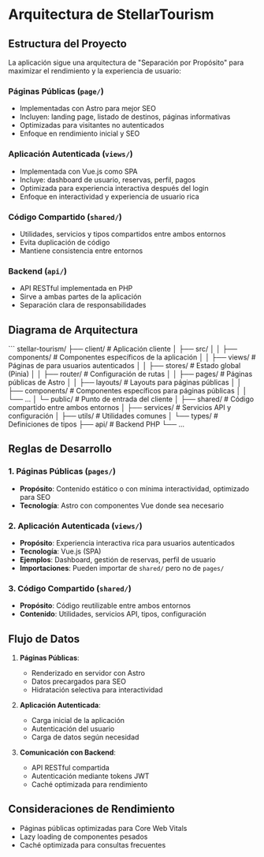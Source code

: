 # Arquitectura de StellarTourism

## Estructura del Proyecto

La aplicación sigue una arquitectura de "Separación por Propósito" para maximizar el rendimiento y la experiencia de usuario:

### Páginas Públicas (`page/`)
- Implementadas con Astro para mejor SEO
- Incluyen: landing page, listado de destinos, páginas informativas
- Optimizadas para visitantes no autenticados
- Enfoque en rendimiento inicial y SEO

### Aplicación Autenticada (`views/`)
- Implementada con Vue.js como SPA
- Incluye: dashboard de usuario, reservas, perfil, pagos
- Optimizada para experiencia interactiva después del login
- Enfoque en interactividad y experiencia de usuario rica

### Código Compartido (`shared/`)
- Utilidades, servicios y tipos compartidos entre ambos entornos
- Evita duplicación de código
- Mantiene consistencia entre entornos

### Backend (`api/`)
- API RESTful implementada en PHP
- Sirve a ambas partes de la aplicación
- Separación clara de responsabilidades

## Diagrama de Arquitectura

\`\`\`
stellar-tourism/
├── client/                # Aplicación cliente
│   ├── src/
│   │   ├── components/    # Componentes específicos de la aplicación
│   │   ├── views/         # Páginas de para usuarios autenticados
│   │   ├── stores/        # Estado global (Pinia)
│   │   ├── router/        # Configuración de rutas
│   │   ├── pages/         # Páginas públicas de Astro
│   │   ├── layouts/       # Layouts para páginas públicas
│   │   ├── components/    # Componentes específicos para páginas públicas
│   │   └── ...
│   └─ public/             # Punto de entrada del cliente 
│
├── shared/               # Código compartido entre ambos entornos
│   ├── services/         # Servicios API y configuración
│   ├── utils/            # Utilidades comunes
│   └── types/            # Definiciones de tipos
├── api/                  # Backend PHP
└── ...


## Reglas de Desarrollo

### 1. Páginas Públicas (`pages/`)

- **Propósito**: Contenido estático o con mínima interactividad, optimizado para SEO
- **Tecnología**: Astro con componentes Vue donde sea necesario

### 2. Aplicación Autenticada (`views/`)

- **Propósito**: Experiencia interactiva rica para usuarios autenticados
- **Tecnología**: Vue.js (SPA)
- **Ejemplos**: Dashboard, gestión de reservas, perfil de usuario
- **Importaciones**: Pueden importar de `shared/` pero no de `pages/`

### 3. Código Compartido (`shared/`)

- **Propósito**: Código reutilizable entre ambos entornos
- **Contenido**: Utilidades, servicios API, tipos, configuración

## Flujo de Datos

1. **Páginas Públicas**:
   - Renderizado en servidor con Astro
   - Datos precargados para SEO
   - Hidratación selectiva para interactividad

2. **Aplicación Autenticada**:
   - Carga inicial de la aplicación
   - Autenticación del usuario
   - Carga de datos según necesidad

3. **Comunicación con Backend**:
   - API RESTful compartida
   - Autenticación mediante tokens JWT
   - Caché optimizada para rendimiento


## Consideraciones de Rendimiento

- Páginas públicas optimizadas para Core Web Vitals
- Lazy loading de componentes pesados
- Caché optimizada para consultas frecuentes
